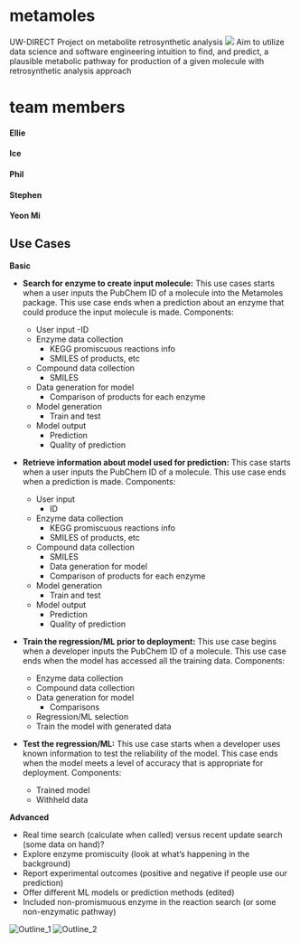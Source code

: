 # metamoles
UW-DIRECT Project on metabolite retrosynthetic analysis
![](metamon.jpg)
Aim to utilize data science and software engineering intuition to find, and predict, a plausible metabolic pathway for production of a given molecule with retrosynthetic analysis approach

# team members

#### Ellie
#### Ice
#### Phil
#### Stephen
#### Yeon Mi

## Use Cases

**Basic**
- **Search for enzyme to create input molecule:** This use cases starts when a user inputs the PubChem ID of a molecule into the Metamoles package. This use case ends when a prediction about an enzyme that could produce the input molecule is made.
Components:
  - User input
    -ID
  - Enzyme data collection
    - KEGG promiscuous reactions info
    - SMILES of products, etc
  - Compound data collection
    - SMILES
  - Data generation for model
    - Comparison of products for each enzyme
  - Model generation
    - Train and test
  - Model output
    - Prediction
    - Quality of prediction
- **Retrieve information about model used for prediction:** This case starts when a user inputs the PubChem ID of a molecule. This use case ends when a prediction is made.
Components:
  - User input
    - ID
  - Enzyme data collection
    - KEGG promiscuous reactions info
    - SMILES of products, etc
  - Compound data collection
    - SMILES
    - Data generation for model
    - Comparison of products for each enzyme
  - Model generation
    - Train and test
  - Model output
    - Prediction
    - Quality of prediction

- **Train the regression/ML prior to deployment:** This use case begins when a developer inputs the PubChem ID of a molecule. This use case ends when the model has accessed all the training data.
Components:
  - Enzyme data collection
  - Compound data collection
  - Data generation for model
    - Comparisons
  - Regression/ML selection
  - Train the model with generated data
- **Test the regression/ML:** This use case starts when a developer uses known information to test the reliability of the model. This case ends when the model meets a level of accuracy that is appropriate for deployment.
Components:
  - Trained model
  - Withheld data

**Advanced**
- Real time search (calculate when called) versus recent update search (some data on hand)?
- Explore enzyme promiscuity (look at what’s happening in the background)
- Report experimental outcomes (positive and negative if people use our prediction)
- Offer different ML models or prediction methods (edited) 
- Included non-promismuous enzyme in the reaction search (or some non-enzymatic pathway)

![Outline_1](https://github.com/theicechol/metamoles/blob/master/figures/Outline_1.png)
![Outline_2](https://github.com/theicechol/metamoles/blob/master/figures/Outline_2.png)

